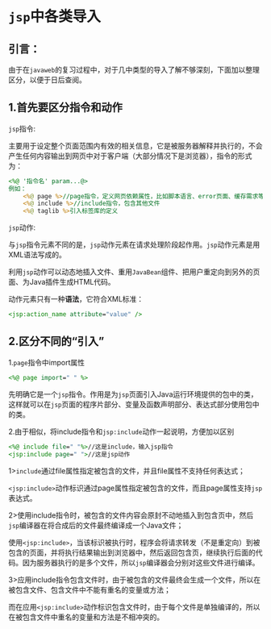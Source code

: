 # `jsp`中各类导入

## 引言：

由于在`javaweb`的复习过程中，对于几中类型的导入了解不够深刻，下面加以整理区分，以便于日后查阅。

## 1.首先要区分指令和动作

`jsp`指令:

主要用于设定整个页面范围内有效的相关信息，它是被服务器解释并执行的，不会产生任何内容输出到网页中对于客户端（大部分情况下是浏览器），指令的形式为：

```jsp
<%@ '指令名' param...@>
例如：
    <%@ page %>//page指令，定义网页依赖属性，比如脚本语言、error页面、缓存需求等等
	<%@ include %>//include指令，包含其他文件
	<%@ taglib %>引入标签库的定义
```

`jsp`动作:

与`jsp`指令元素不同的是，`jsp`动作元素在请求处理阶段起作用。`jsp`动作元素是用XML语法写成的。

利用`jsp`动作可以动态地插入文件、重用`JavaBean`组件、把用户重定向到另外的页面、为Java插件生成HTML代码。

动作元素只有一种**语法**，它符合XML标准：

```jsp
<jsp:action_name attribute="value" />
```

## 2.区分不同的“引入”

1.`page`指令中import属性

```jsp
<%@ page import=" " %>
```

先明确它是一个`jsp`指令。作用是为`jsp`页面引入Java运行环境提供的包中的类，这样就可以在`jsp`页面的程序片部分、变量及函数声明部分、表达式部分使用包中的类。

2.由于相似，将include指令和`jsp:include`动作一起说明，方便加以区别

```jsp
<%@ include file=" "%>//这是include，输入jsp指令
<jsp:include page=" ">//这是jsp动作
```

1>`include`通过file属性指定被包含的文件，并且file属性不支持任何表达式；

`<jsp:include>`动作标识通过page属性指定被包含的文件，而且page属性支持`jsp`表达式。

2>使用include指令时，被包含的文件内容会原封不动地插入到包含页中，然后`jsp`编译器在将合成后的文件最终编译成一个Java文件；

使用`<jsp:include>`，当该标识被执行时，程序会将请求转发（不是重定向）到被包含的页面，并将执行结果输出到浏览器中，然后返回包含页，继续执行后面的代码。因为服务器执行的是多个文件，所以`jsp`编译器会分别对这些文件进行编译。

3>应用include指令包含文件时，由于被包含的文件最终会生成一个文件，所以在被包含文件、包含文件中不能有重名的变量或方法；

而在应用`<jsp:include>`动作标识包含文件时，由于每个文件是单独编译的，所以在被包含文件中重名的变量和方法是不相冲突的。



